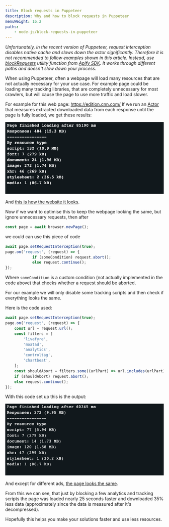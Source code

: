 ```yaml
---
title: Block requests in Puppeteer
description: Why and how to block requests in Puppeteer
menuWeight: 16.2
paths:
    - node-js/block-requests-in-puppeteer
---
```


_Unfortunately, in the recent version of Puppeteer, request interception disables native cache and slows down the actor significantly. Therefore it is not recommended to follow examples shown in this article. Instead, use_ [_blockRequests_](https://sdk.apify.com/docs/api/puppeteer#puppeteerblockrequestspage-options-promise) _utility function from_ [_Apify SDK_](https://sdk.apify.com/)_. It works through different paths and doesn't slow down your process._

When using Puppeteer, often a webpage will load many resources that are not actually necessary for your use case. For example page could be loading many tracking libraries, that are completely unnecessary for most crawlers, but will cause the page to use more traffic and load slower.

For example for this web page: <https://edition.cnn.com/>
If we run an [Actor](https://www.apify.com/jaroslavhejlek/measure-downloaded-bytes) that measures extracted downloaded data from each response until the page is fully loaded, we get these results:

![Actor loading](./images/actor-load.png)

And [this is how the website it looks](https://api.apify.com/v2/key-value-stores/sE2s9WmvoWFZhTff7/records/debug-screen.png?disableRedirect=true).

Now if we want to optimise this to keep the webpage looking the same, but ignore unnecessary requests, then after

```JavaScript
const page = await browser.newPage();
```

we could can use this piece of code

```JavaScript
await page.setRequestInterception(true);
page.on('request', (request) => {
            if (someCondition) request.abort();
            else request.continue();
});
```

Where `someCondition` is a custom condition (not actually implemented in the code above) that checks whether a request should be aborted.

For our example we will only disable some tracking scripts and then check if everything looks the same.

Here is the code used:

```JavaScript
await page.setRequestInterception(true);
page.on('request', (request) => {
    const url = request.url();
    const filters = [
        'livefyre',
        'moatad',
        'analytics',
        'controltag',
        'chartbeat',
    ];
    const shouldAbort = filters.some((urlPart) => url.includes(urlPart));
    if (shouldAbort) request.abort();
    else request.continue();
});
```

With this code set up this is the output:

![Improved actor loading](./images/improved-actor-loading.png)

And except for different ads, [the page looks the same](https://api.apify.com/v2/key-value-stores/fP9S5c2yBGHdcrga3/records/debug-screen.png?disableRedirect=true).

From this we can see, that just by blocking a few analytics and tracking scripts the page was loaded nearly 25 seconds faster and downloaded 35% less data (approximately since the data is measured after it's decompressed).

Hopefully this helps you make your solutions faster and use less resources.
